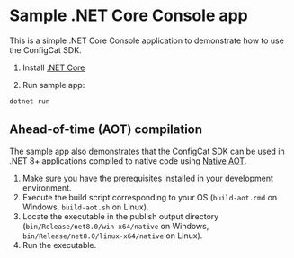 # Sample .NET Core Console app

This is a simple .NET Core Console application to demonstrate how to use the ConfigCat SDK.

1. Install [.NET Core](https://dotnet.microsoft.com/download)

2. Run sample app:
```bash
dotnet run
```

## Ahead-of-time (AOT) compilation

The sample app also demonstrates that the ConfigCat SDK can be used in .NET 8+ applications compiled to native code using [Native AOT](https://learn.microsoft.com/en-us/dotnet/core/deploying/native-aot/).

1. Make sure you have [the prerequisites](https://learn.microsoft.com/en-us/dotnet/core/deploying/native-aot/#prerequisites) installed in your development environment.
2. Execute the build script corresponding to your OS (`build-aot.cmd` on Windows, `build-aot.sh` on Linux).
3. Locate the executable in the publish output directory (`bin/Release/net8.0/win-x64/native` on Windows, `bin/Release/net8.0/linux-x64/native` on Linux).
4. Run the executable.